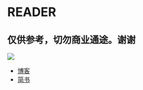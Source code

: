 # READER

## 仅供参考，切勿商业通途。谢谢

![](http://p1.bpimg.com/575656/1cec7bfdb0c25572.gif)

* [博客](www.dsperson.com)
* [简书](http://www.jianshu.com/users/af9c08057724/latest_articles)